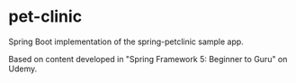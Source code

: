 # pet-clinic

Spring Boot implementation of the spring-petclinic sample app.

Based on content developed in "Spring Framework 5: Beginner to Guru" on Udemy.
